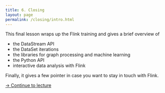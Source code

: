 ```yaml
---
title: 6. Closing
layout: page
permalink: /closing/intro.html
---
```


This final lesson wraps up the Flink training and gives a brief overview of 

- the DataStream API 
- the DataSet iterations
- the libraries for graph processing and machine learning
- the Python API
- interactive data analysis with Flink

Finally, it gives a few pointer in case you want to stay in touch with Flink.

[-> Continue to lecture]({{site.baseurl}}/closing/slides.html)